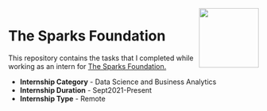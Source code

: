 <img align = right height = 120 width = 120 src = https://www.thesparksfoundationsingapore.org/images/logo_small.png>

#  The Sparks Foundation


This repository contains the tasks that I completed while working as an intern for [The Sparks Foundation.](https://www.thesparksfoundationsingapore.org/)
- **Internship Category** - Data Science and Business Analytics
- **Internship Duration** - Sept2021-Present
- **Internship Type** - Remote





